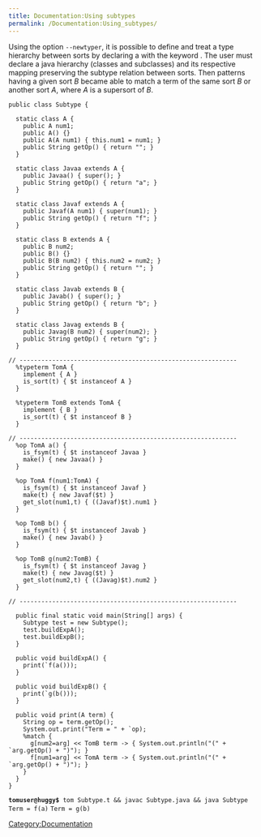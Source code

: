 ```yaml
---
title: Documentation:Using subtypes
permalink: /Documentation:Using_subtypes/
---
```


Using the option `--newtyper`, it is possible to define and treat a type hierarchy between sorts by declaring a with the keyword . The user must declare a java hierarchy (classes and subclasses) and its respective mapping preserving the subtype relation between sorts. Then patterns having a given sort *B* became able to match a term of the same sort *B* or another sort *A*, where *A* is a supersort of *B*.

``` tom
public class Subtype {

  static class A {
    public A num1;
    public A() {}
    public A(A num1) { this.num1 = num1; }
    public String getOp() { return ""; }
  }

  static class Javaa extends A {
    public Javaa() { super(); }
    public String getOp() { return "a"; }
  }

  static class Javaf extends A {
    public Javaf(A num1) { super(num1); }
    public String getOp() { return "f"; }
  }

  static class B extends A {
    public B num2;
    public B() {}
    public B(B num2) { this.num2 = num2; }
    public String getOp() { return ""; }
  }

  static class Javab extends B {
    public Javab() { super(); }
    public String getOp() { return "b"; }
  }

  static class Javag extends B {
    public Javag(B num2) { super(num2); }
    public String getOp() { return "g"; }
  }

// ------------------------------------------------------------
  %typeterm TomA {
    implement { A }
    is_sort(t) { $t instanceof A }
  }

  %typeterm TomB extends TomA {
    implement { B }
    is_sort(t) { $t instanceof B }
  }

// ------------------------------------------------------------
  %op TomA a() {
    is_fsym(t) { $t instanceof Javaa }
    make() { new Javaa() }
  }

  %op TomA f(num1:TomA) {
    is_fsym(t) { $t instanceof Javaf }
    make(t) { new Javaf($t) }
    get_slot(num1,t) { ((Javaf)$t).num1 }
  }

  %op TomB b() {
    is_fsym(t) { $t instanceof Javab }
    make() { new Javab() }
  }

  %op TomB g(num2:TomB) {
    is_fsym(t) { $t instanceof Javag }
    make(t) { new Javag($t) }
    get_slot(num2,t) { ((Javag)$t).num2 }
  }

// ------------------------------------------------------------

  public final static void main(String[] args) {
    Subtype test = new Subtype();
    test.buildExpA();
    test.buildExpB();
  }

  public void buildExpA() {
    print(`f(a()));
  }

  public void buildExpB() {
    print(`g(b()));
  }

  public void print(A term) {
    String op = term.getOp();
    System.out.print("Term = " + `op);
    %match {
      g[num2=arg] << TomB term -> { System.out.println("(" + `arg.getOp() + ")"); }
      f[num1=arg] << TomA term -> { System.out.println("(" + `arg.getOp() + ")"); }
    }
  }
}
```

**`tomuser@huggy$`**` tom Subtype.t && javac Subtype.java && java Subtype`
`Term = f(a)`
`Term = g(b)`

[Category:Documentation](/Category:Documentation "wikilink")